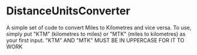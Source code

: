 # DistanceUnitsConverter
A simple set of code to convert Miles to Kilometres and vice versa.
To use, simply put "KTM" (kilometres to miles) or "MTK" (miles to kilometres) as your first input.
"KTM" AND "MTK" MUST BE IN UPPERCASE FOR IT TO WORK

